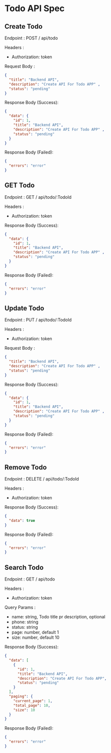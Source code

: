 # Todo API Spec

## Create Todo

Endpoint : POST / api/todo

Headers :

- Authorization: token

Request Body :

```json
{
  "title": "Backend API",
  "description": "Create API For Todo APP" ,
  "status": "pending"
}
```

Response Body (Success):

```json
{
  "data": {
    "id": 1,
    "title": "Backend API",
    "description": "Create API For Todo APP" ,
    "status": "pending"
  }
}
```

Response Body (Failed):

```json
{
  "errors": "error"
}
```

## GET Todo

Endpoint : GET / api/todo/:TodoId

Headers :

- Authorization: token

Response Body (Success):

```json
{
  "data": {
    "id": 1,
    "title": "Backend API",
    "description": "Create API For Todo APP" ,
    "status": "pending"
  }
}
```

Response Body (Failed):

```json
{
  "errors": "error"
}
```

## Update Todo

Endpoint : PUT / api/todo/:TodoId

Headers :

- Authorization: token

Request Body :

```json
{
  "title": "Backend API",
  "description": "Create API For Todo APP" ,
  "status": "pending"
}
```

Response Body (Success):

```json
{
  "data": {
    "id": 1,
    "title": "Backend API",
    "description": "Create API For Todo APP" ,
    "status": "pending"
  }
}
```

Response Body (Failed):

```json
{
  "errors": "error"
}
```

## Remove Todo

Endpoint : DELETE / api/todo/:TodoId

Headers :

- Authorization: token

Response Body (Success):

```json
{
  "data": true
}
```

Response Body (Failed):

```json
{
  "errors": "error"
}
```

## Search Todo

Endpoint : GET / api/todo

Headers :

- Authorization: token

Query Params :

- name: string, Todo title pr description, optional
- phone: string
- status: string
- page: number, default 1
- size: number, default 10

Response Body (Success):

```json
{
  "data": [
    {
      "id": 1,
      "title": "Backend API",
      "description": "Create API For Todo APP",
      "status": "pending"
    }
  ],
  "paging": {
    "current_page": 1,
    "total_page": 10,
    "size": 10
  }
}
```

Response Body (Failed):

```json
{
  "errors": "error"
}
```
